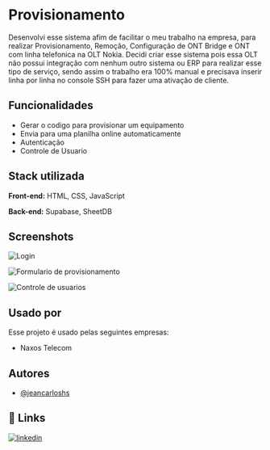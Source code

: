 
# Provisionamento

Desenvolvi esse sistema afim de facilitar o meu trabalho na empresa, para realizar Provisionamento, Remoção, Configuração de ONT Bridge e ONT com linha telefonica na OLT Nokia. Decidi criar esse sistema pois essa OLT não possui integração com nenhum outro sistema ou ERP para realizar esse tipo de serviço, sendo assim o trabalho era 100% manual e precisava inserir linha por linha no console SSH para fazer uma ativação de cliente.


## Funcionalidades

- Gerar o codigo para provisionar um equipamento
- Envia para uma planilha online automaticamente
- Autenticação
- Controle de Usuario


## Stack utilizada

**Front-end:** HTML, CSS, JavaScript

**Back-end:** Supabase, SheetDB


## Screenshots

![Login]([https://via.placeholder.com/468x300?text=tree/master/img/prints_App/screenshot-1675548030188.jpeg](https://github.com/jeancarloshs/provisionamento/blob/master/img/prints_App/screenshot-1675548030188.jpeg))

![Formulario de provisionamento](https://via.placeholder.com/468x300?text=App+Screenshot+Here)

![Controle de usuarios](https://via.placeholder.com/468x300?text=App+Screenshot+Here)
## Usado por

Esse projeto é usado pelas seguintes empresas:

- Naxos Telecom


## Autores

- [@jeancarloshs](https://www.github.com/jeancarloshs)


## 🔗 Links
[![linkedin](https://img.shields.io/badge/linkedin-0A66C2?style=for-the-badge&logo=linkedin&logoColor=white)](https://www.linkedin.com/in/jean-carlos-nunes-de-almeida-81a68b139/)

